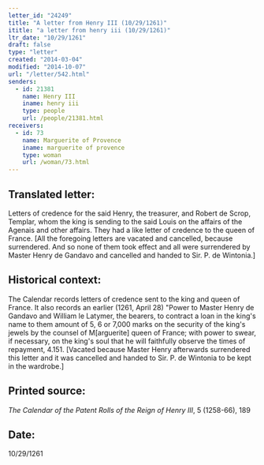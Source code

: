 ```yaml
---
letter_id: "24249"
title: "A letter from Henry III (10/29/1261)"
ititle: "a letter from henry iii (10/29/1261)"
ltr_date: "10/29/1261"
draft: false
type: "letter"
created: "2014-03-04"
modified: "2014-10-07"
url: "/letter/542.html"
senders:
  - id: 21381
    name: Henry III
    iname: henry iii
    type: people
    url: /people/21381.html
receivers:
  - id: 73
    name: Marguerite of Provence
    iname: marguerite of provence
    type: woman
    url: /woman/73.html
---
```

<h2> Translated letter:</h2>Letters of credence for the said Henry, the treasurer, and Robert de Scrop, Templar, whom the king is sending to the said Louis on the affairs of the Agenais and other affairs.  They had a like letter of credence to the queen of France.
[All the foregoing letters are vacated and cancelled, because surrendered.  And so none of them took effect and all were surrendered by Master Henry de Gandavo and cancelled and handed to Sir. P. de Wintonia.]
<h2 class="mt-4"> Historical context:</h2>The Calendar records letters of credence sent to the king and queen of France.  It also records an earlier (1261, April 28) "Power to Master Henry de Gandavo and William le Latymer, the bearers, to contract a loan in the king's name to them amount of 5, 6 or 7,000 marks on the security of the king's jewels by the counsel of M[arguerite] queen of France; with power to swear, if necessary, on the king's soul that he will faithfully observe the times of repayment, 4.151.  [Vacated because Master Henry afterwards surrendered this letter and it was cancelled and handed to Sir. P. de Wintonia to be kept in the wardrobe.]
<h2 class="mt-4"> Printed source:</h2><p><em>The Calendar of the Patent Rolls of the Reign of Henry III</em>, 5 (1258-66), 189</p><h2 class="mt-4"> Date:</h2>10/29/1261